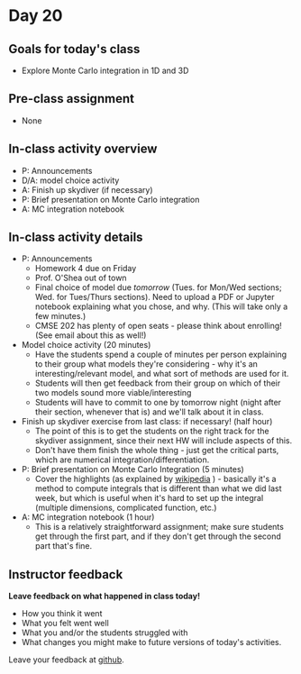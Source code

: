 # Day 20

## Goals for today's class

* Explore Monte Carlo integration in 1D and 3D

## Pre-class assignment

* None

## In-class activity overview

* P: Announcements
* D/A: model choice activity
* A: Finish up skydiver (if necessary)
* P: Brief presentation on Monte Carlo integration
* A: MC integration notebook

## In-class activity details

* P: Announcements
  * Homework 4 due on Friday
  * Prof. O'Shea out of town
  * Final choice of model due *tomorrow* (Tues. for Mon/Wed sections; Wed. for Tues/Thurs sections).  Need to upload a PDF or Jupyter notebook explaining what you chose, and why.  (This will take only a few minutes.)
  * CMSE 202 has plenty of open seats - please think about enrolling!  (See email about this as well!)
* Model choice activity (20 minutes)
  * Have the students spend a couple of minutes per person explaining to their group what models they're considering - why it's an interesting/relevant model, and what sort of methods are used for it.
  * Students will then get feedback from their group on which of their two models sound more viable/interesting
  * Students will have to commit to one by tomorrow night (night after their section, whenever that is) and we'll talk about it in class.
* Finish up skydiver exercise from last class: if necessary!  (half hour)
  * The point of this is to get the students on the right track for the skydiver assignment, since their next HW will include aspects of this.  
  * Don't have them finish the whole thing - just get the critical parts, which are numerical integration/differentiation.
* P: Brief presentation on Monte Carlo Integration (5 minutes)
  * Cover the highlights (as explained by [wikipedia](https://en.wikipedia.org/wiki/Monte_Carlo_integration) ) - basically it's a method to compute integrals that is different than what we did last week, but which is useful when it's hard to set up the integral (multiple dimensions, complicated function, etc.)
* A: MC integration notebook (1 hour)
  * This is a relatively straightforward assignment; make sure students get through the first part, and if they don't get through the second part that's fine.

## Instructor feedback

**Leave feedback on what happened in class today!**

* How you think it went
* What you felt went well
* What you and/or the students struggled with
* What changes you might make to future versions of today's activities.

Leave your feedback at [github](https://github.com/ComputationalModeling/intro-to-computational-modeling/issues/123).
